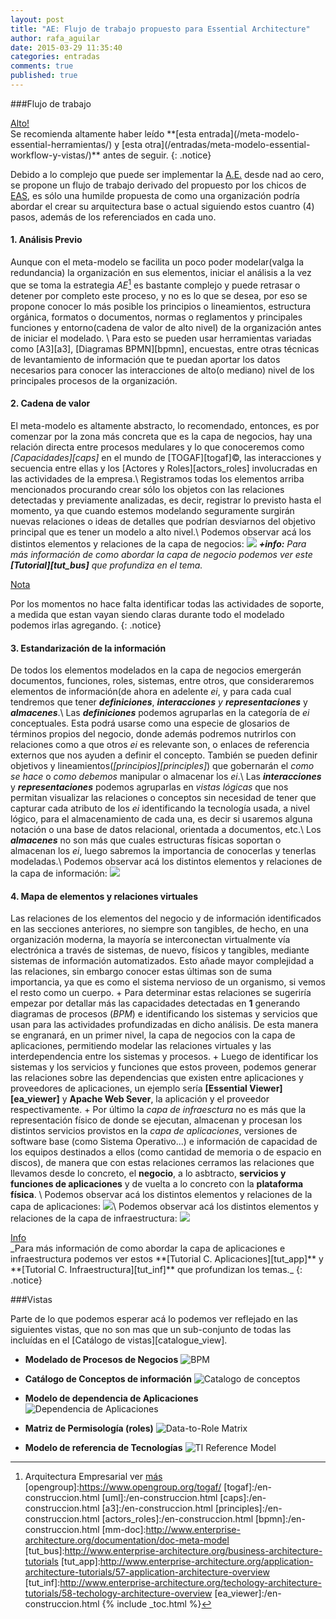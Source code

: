 ```yaml
---
layout: post
title: "AE: Flujo de trabajo propuesto para Essential Architecture"
author: rafa_aguilar
date: 2015-03-29 11:35:40
categories: entradas
comments: true
published: true
---
```


###Flujo de trabajo

<div markdown="0"><a href="#" class="btn btn-danger">Alto!</a></div>
Se recomienda altamente haber leído **[esta entrada](/meta-modelo-essential-herramientas/) y [esta otra](/entradas/meta-modelo-essential-workflow-y-vistas/)** antes de seguir.
{: .notice}

Debido a lo complejo que puede ser implementar la [A.E.][AE] desde nad ao cero, se propone un flujo de trabajo derivado del propuesto por los chicos de [EAS][eas], es sólo una humilde propuesta de como una organización podría abordar el crear su arquitectura base o actual siguiendo estos cuantro (4) pasos, además de los referenciados en cada uno.

#### **1.** **Análisis Previo**

Aunque con el meta-modelo se facilita un poco poder modelar(valga la redundancia) la organización en sus elementos, iniciar el análisis a la vez que se toma la estrategia *AE*[^1] es bastante complejo y puede retrasar o detener por completo este proceso, y no es lo que se desea, por eso se propone conocer lo más posible los principios o lineamientos, estructura orgánica, formatos o documentos, normas o reglamentos y principales funciones y entorno(cadena de valor de alto nivel) de la organización antes de iniciar el modelado. \\
Para esto se pueden usar herramientas variadas como [A3][a3], [Diagramas BPMN][bpmn], encuestas, entre otras técnicas de levantamiento de información que te puedan aportar los datos necesarios para conocer las interacciones de alto(o mediano) nivel de los principales procesos de la organización.

#### **2.** **Cadena de valor**
El meta-modelo es altamente abstracto, lo recomendado, entonces, es por comenzar por la zona más concreta que es la capa de negocios, hay una relación directa entre procesos medulares y lo que conoceremos como *[Capacidades][caps]* en el mundo de [TOGAF][togaf]&copy;, las interacciones y secuencia entre ellas y los [Actores y Roles][actors_roles] involucradas en las actividades de la empresa.\\
Registramos todas los elementos arriba mencionados procurando crear sólo los objetos con las relaciones detectadas y previamente analizadas, es decir, registrar lo previsto hasta el momento, ya que cuando estemos modelando seguramente surgirán nuevas relaciones o ideas de detalles que podrían desviarnos del objetivo principal que es tener un modelo a alto nivel.\\
Podemos observar acá los distintos elementos y relaciones de la capa de negocios:  ![](http://www.enterprise-architecture.org/images/stories/essential/tutorials/layers/business_layer_overview.png)
_**+info:** Para más información de como abordar la capa de negocio podemos ver este **[Tutorial][tut_bus]** que profundiza en el tema._

<div markdown="0"><a href="#" class="btn btn-info">Nota</a></div>

Por los momentos no hace falta identificar todas las actividades de soporte, a medida que estan vayan siendo claras durante todo el modelado podemos irlas agregando.
{: .notice}

#### **3.** **Estandarización de la información**
De todos los elementos modelados en la capa de negocios emergerán documentos, funciones, roles, sistemas, entre otros, que consideraremos elementos de información(de ahora en adelente *ei*, y para cada cual tendremos que tener _**definiciones**_, _**interacciones** y **representaciones**_ y _**almacenes**_.\\
Las ***definiciones*** podemos agruparlas en la categoría de *ei* conceptuales.  Esta podrá usarse como una especie de glosarios de términos propios del negocio, donde además podremos nutrirlos con relaciones como a que otros *ei* es relevante son, o enlaces de referencia externos que nos ayuden a definir el concepto. También se pueden definir objetivos y lineamientos(*[principios][principles]*) que gobernarán el _como se hace_ o  _como debemos_ manipular o almacenar los *ei*.\\
Las ***interacciones*** y ***representaciones*** podemos agruparlas en *vistas lógicas* que nos permitan visualizar las relaciones o conceptos sin necesidad de tener que capturar cada atributo de los *ei* identificando la tecnología usada, a nivel lógico, para el almacenamiento de cada una, es decir si usaremos alguna notación o una base de datos relacional, orientada a documentos, etc.\\
Los ***almacenes*** no son más que cuales estructuras físicas soportan o almacenan los *ei*, luego sabremos la importancia de conocerlas y tenerlas modeladas.\\
Podemos observar acá los distintos elementos y relaciones de la capa de información:  ![](http://www.enterprise-architecture.org/images/stories/essential/tutorials/layers/information_layer_overview.png)

#### **4.** **Mapa de elementos y relaciones virtuales**
Las relaciones de los elementos del negocio y de información identificados en las secciones anteriores, no siempre son tangibles, de hecho, en una organización moderna, la mayoría se interconectan virtualmente vía electrónica a través de sistemas, de nuevo, físicos y tangibles, mediante sistemas de información automatizados.  Esto añade mayor complejidad a las relaciones, sin embargo conocer estas últimas son de suma importancia, ya que es como el sistema nervioso de un organismo, si vemos el resto como un cuerpo. 
    + Para determinar estas relaciones se sugeriría empezar por detallar más las capacidades detectadas en **1** generando diagramas de procesos (_BPM_) e identificando los sistemas y servicios que usan para las actividades profundizadas en dicho análisis.  De esta manera se engranará, en un primer nivel, la capa de negocios con la capa de aplicaciones, permitiendo modelar las relaciones virtuales y las interdependencia entre los sistemas y procesos.
    + Luego de identificar los sistemas y los servicios y funciones que estos proveen, podemos generar las relaciones sobre las dependencias que existen entre aplicaciones y proveedores de aplicaciones, un ejemplo sería **[Essential Viewer][ea_viewer]** y __Apache Web Sever__, la aplicación y el proveedor respectivamente.
    + Por último la _capa de infraesctura_ no es más que la representación físico de donde se ejecutan, almacenan y procesan los distintos servicios provistos en la _capa de aplicaciones_, versiones de software base (como Sistema Operativo...) e información de capacidad de los equipos destinados a ellos (como cantidad de memoria o de espacio en discos), de manera que con estas relaciones cerramos las relaciones que llevamos desde lo concreto, el **negocio**, a lo asbtracto, **servicios y funciones de aplicaciones** y de vuelta a lo concreto con la **plataforma física**.    \\
Podemos observar acá los distintos elementos y relaciones de la capa de aplicaciones:  ![](http://www.enterprise-architecture.org/images/stories/essential/tutorials/layers/application_layer_overview.png)\\
Podemos observar acá los distintos elementos y relaciones de la capa de infraestructura:  ![](http://www.enterprise-architecture.org/images/stories/essential/tutorials/layers/technology_layer_overview.png)

<div markdown="0"><a href="#" class="btn btn-info">Info</a></div>    
_Para más información de como abordar la capa de aplicaciones e infraestructura podemos ver estos **[Tutorial C. Aplicaciones][tut_app]** y **[Tutorial C. Infraestructura][tut_inf]** que profundizan los temas._
{: .notice}

###Vistas

Parte de lo que podemos esperar acá lo podemos ver reflejado en las siguientes vistas, que no son mas que un sub-conjunto de todas las incluídas en el [Catálogo de vistas][catalogue_view].

 - **Modelado de Procesos de Negocios**
![BPM](http://www.enterprise-architecture.org/images/stories/essential/viewer3_screenshots/04%20-%20business%20process%20model.png)
 
 - **Catálogo de Conceptos de información**
![Catalogo de conceptos](http://www.enterprise-architecture.org/images/stories/essential/viewer3_screenshots/12%20-%20information%20catalogue%20by%20concept.png)

 - **Modelo de dependencia de Aplicaciones**
![Dependencia de Aplicaciones](http://www.enterprise-architecture.org/images/stories/essential/viewer3_screenshots/03%20-%20application%20dependencies%20model.png)

 - **Matriz de Permisología (roles)**
![Data-to-Role Matrix](http://www.enterprise-architecture.org/images/stories/essential/viewer3_screenshots/11%20-%20data%20security%20model.png)

 - **Modelo de referencia de Tecnologías**
![TI Reference Model](http://www.enterprise-architecture.org/images/stories/essential/viewer3_screenshots/07%20-%20technology%20reference%20model.png)



[fuente]: http://www.enterprise-architecture.org/about/mission
[eas]: http://www.enterprise-architecture.org/component/weblinks/weblink/39-eas/6-eas-home
[AE]: /entradas/arquitectura-empresarial/
[free]: http://es.wikipedia.org/wiki/Software_libre
[eas_comm]: http://www.enterprise-architecture.org/community
[^1]: Arquitectura Empresarial ver [más][AE]
[opengroup]:https://www.opengroup.org/togaf/
[togaf]:/en-construccion.html
[uml]:/en-construccion.html
[caps]:/en-construccion.html
[a3]:/en-construccion.html
[principles]:/en-construccion.html
[actors_roles]:/en-construccion.html
[bpmn]:/en-construccion.html
[mm-doc]:http://www.enterprise-architecture.org/documentation/doc-meta-model
[tut_bus]:http://www.enterprise-architecture.org/business-architecture-tutorials
[tut_app]:http://www.enterprise-architecture.org/application-architecture-tutorials/57-application-architecture-overview
[tut_inf]:http://www.enterprise-architecture.org/techology-architecture-tutorials/58-techology-architecture-overview
[ea_viewer]:/en-construccion.html
{% include _toc.html %}
